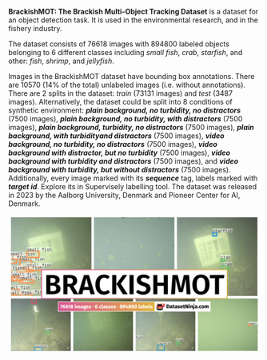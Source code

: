 **BrackishMOT: The Brackish Multi-Object Tracking Dataset** is a dataset for an object detection task. It is used in the environmental research, and in the fishery industry. 

The dataset consists of 76618 images with 894800 labeled objects belonging to 6 different classes including *small fish*, *crab*, *starfish*, and other: *fish*, *shrimp*, and *jellyfish*.

Images in the BrackishMOT dataset have bounding box annotations. There are 10570 (14% of the total) unlabeled images (i.e. without annotations). There are 2 splits in the dataset: *train* (73131 images) and *test* (3487 images). Alternatively, the dataset could be split into 8 conditions of synthetic environment: ***plain background, no turbidity, no distractors*** (7500 images), ***plain background, no turbidity, with distractors*** (7500 images), ***plain background, turbidity, no distractors*** (7500 images), ***plain background, with turbidityand distractors*** (7500 images), ***video background, no turbidity, no distractors*** (7500 images), ***video background with distractor, but no turbidity*** (7500 images), ***video background with turbidity and distractors*** (7500 images), and ***video background with turbidity, but without distractors*** (7500 images). Additionally, every image marked with its ***sequence*** tag, labels marked with ***target id***. Explore its in Supervisely labelling tool. The dataset was released in 2023 by the Aalborg University, Denmark and Pioneer Center for AI, Denmark.

<img src="https://github.com/dataset-ninja/brackish-mot/raw/main/visualizations/poster.png">
